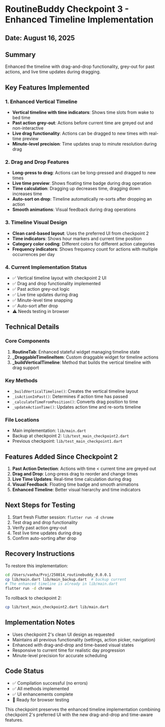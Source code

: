 # RoutineBuddy Checkpoint 3 - Enhanced Timeline Implementation

## Date: August 16, 2025

## Summary
Enhanced the timeline with drag-and-drop functionality, grey-out for past actions, and live time updates during dragging.

## Key Features Implemented

### 1. Enhanced Vertical Timeline
- **Vertical timeline with time indicators**: Shows time slots from wake to bed time
- **Past action grey-out**: Actions before current time are greyed out and non-interactive
- **Live drag functionality**: Actions can be dragged to new times with real-time preview
- **Minute-level precision**: Time updates snap to minute resolution during drag

### 2. Drag and Drop Features
- **Long-press to drag**: Actions can be long-pressed and dragged to new times
- **Live time preview**: Shows floating time badge during drag operation
- **Time calculation**: Dragging up decreases time, dragging down increases time
- **Auto-sort on drop**: Timeline automatically re-sorts after dropping an action
- **Smooth animations**: Visual feedback during drag operations

### 3. Timeline Visual Design
- **Clean card-based layout**: Uses the preferred UI from checkpoint 2
- **Time indicators**: Shows hour markers and current time position
- **Category color coding**: Different colors for different action categories
- **Frequency indicators**: Shows frequency count for actions with multiple occurrences per day

### 4. Current Implementation Status
- ✅ Vertical timeline layout with checkpoint 2 UI
- ✅ Drag and drop functionality implemented
- ✅ Past action grey-out logic
- ✅ Live time updates during drag
- ✅ Minute-level time snapping
- ✅ Auto-sort after drop
- ⚠️  Needs testing in browser

## Technical Details

### Core Components
1. **RoutineTab**: Enhanced stateful widget managing timeline state
2. **_DraggableTimelineItem**: Custom draggable widget for timeline actions
3. **_buildVerticalTimeline**: Method that builds the vertical timeline with drag support

### Key Methods
- `_buildVerticalTimeline()`: Creates the vertical timeline layout
- `_isActionInPast()`: Determines if action time has passed
- `_calculateTimeFromPosition()`: Converts drag position to time
- `_updateActionTime()`: Updates action time and re-sorts timeline

### File Locations
- Main implementation: `lib/main.dart`
- Backup at checkpoint 2: `lib/test_main_checkpoint2.dart`
- Previous checkpoint: `lib/test_main_checkpoint1.dart`

## Features Added Since Checkpoint 2
1. **Past Action Detection**: Actions with time < current time are greyed out
2. **Drag and Drop**: Long-press drag to reorder and change times
3. **Live Time Updates**: Real-time time calculation during drag
4. **Visual Feedback**: Floating time badge and smooth animations
5. **Enhanced Timeline**: Better visual hierarchy and time indicators

## Next Steps for Testing
1. Start fresh Flutter session: `flutter run -d chrome`
2. Test drag and drop functionality
3. Verify past action grey-out
4. Test live time updates during drag
5. Confirm auto-sorting after drop

## Recovery Instructions
To restore this implementation:
```bash
cd /Users/vanha/Proj/250814_routinebuddy_0.0.0.1
cp lib/main.dart lib/main_backup.dart  # backup current
# The enhanced timeline is already in lib/main.dart
flutter run -d chrome
```

To rollback to checkpoint 2:
```bash
cp lib/test_main_checkpoint2.dart lib/main.dart
```

## Implementation Notes
- Uses checkpoint 2's clean UI design as requested
- Maintains all previous functionality (settings, action picker, navigation)
- Enhanced with drag-and-drop and time-based visual states
- Responsive to current time for realistic day progression
- Minute-level precision for accurate scheduling

## Code Status
- ✅ Compilation successful (no errors)
- ✅ All methods implemented
- ✅ UI enhancements complete
- 🔄 Ready for browser testing

This checkpoint preserves the enhanced timeline implementation combining checkpoint 2's preferred UI with the new drag-and-drop and time-aware features.
